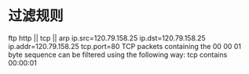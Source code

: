 # 过滤规则
ftp
http || tcp || arp
ip.src=120.79.158.25
ip.dst=120.79.158.25
ip.addr=120.79.158.25
tcp.port=80
TCP packets containing the 00 00 01 byte sequence can be filtered using the following way:
tcp contains 00:00:01
